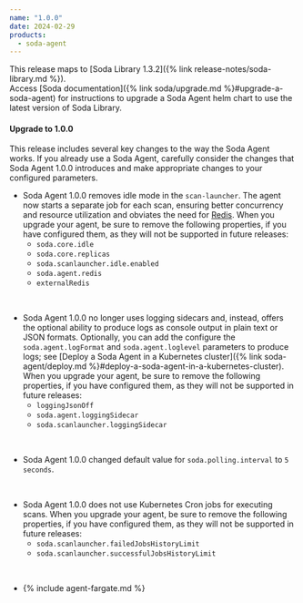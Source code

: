 ```yaml
---
name: "1.0.0"
date: 2024-02-29
products:
  - soda-agent
---
```


This release maps to [Soda Library 1.3.2]({% link release-notes/soda-library.md %}). <br />
Access [Soda documentation]({% link soda/upgrade.md %}#upgrade-a-soda-agent) for instructions to upgrade a Soda Agent helm chart to use the latest version of Soda Library.

#### Upgrade to 1.0.0

This release includes several key changes to the way the Soda Agent works. If you already use a Soda Agent, carefully consider the changes that Soda Agent 1.0.0 introduces and make appropriate changes to your configured parameters.

* Soda Agent 1.0.0 removes idle mode in the `scan-launcher`. The agent now starts a separate job for each scan, ensuring better concurrency and resource utilization and obviates the need for <a href="https://redis.io/docs/about/" target="_blank">Redis</a>. When you upgrade your agent, be sure to remove the following properties, if you have configured them, as they will not be supported in future releases:
    * `soda.core.idle` 
    * `soda.core.replicas`
    * `soda.scanlauncher.idle.enabled`
    * `soda.agent.redis`
    * `externalRedis`

<br />

* Soda Agent 1.0.0 no longer uses logging sidecars and, instead, offers the optional ability to produce logs as console output in plain text or JSON formats. Optionally, you can add the configure the `soda.agent.logFormat` and `soda.agent.loglevel` parameters to produce logs; see [Deploy a Soda Agent in a Kubernetes cluster]({% link soda-agent/deploy.md %}#deploy-a-soda-agent-in-a-kubernetes-cluster). When you upgrade your agent, be sure to remove the following properties, if you have configured them, as they will not be supported in future releases:
    * `loggingJsonOff`
    * `soda.agent.loggingSidecar`
    * `soda.scanlauncher.loggingSidecar` 

<br />

* Soda Agent 1.0.0 changed default value for `soda.polling.interval` to `5 seconds`.

<br />

* Soda Agent 1.0.0 does not use Kubernetes Cron jobs for executing scans. When you upgrade your agent, be sure to remove the following properties, if you have configured them, as they will not be supported in future releases:
    * `soda.scanlauncher.failedJobsHistoryLimit`
    * `soda.scanlauncher.successfulJobsHistoryLimit` 

<br />

* {% include agent-fargate.md %}




